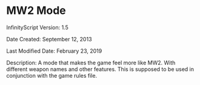 # MW2 Mode

InfinityScript Version: 1.5

Date Created: September 12, 2013

Last Modified Date: February 23, 2019

Description:
A mode that makes the game feel more like MW2. With different weapon names and other features. This is supposed to be used in conjunction with the game rules file.
